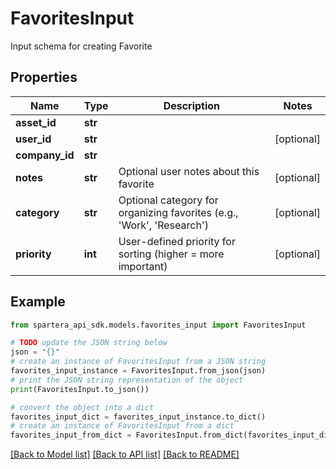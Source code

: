 # FavoritesInput

Input schema for creating Favorite

## Properties

Name | Type | Description | Notes
------------ | ------------- | ------------- | -------------
**asset_id** | **str** |  | 
**user_id** | **str** |  | [optional] 
**company_id** | **str** |  | 
**notes** | **str** | Optional user notes about this favorite | [optional] 
**category** | **str** | Optional category for organizing favorites (e.g., &#39;Work&#39;, &#39;Research&#39;) | [optional] 
**priority** | **int** | User-defined priority for sorting (higher &#x3D; more important) | [optional] 

## Example

```python
from spartera_api_sdk.models.favorites_input import FavoritesInput

# TODO update the JSON string below
json = "{}"
# create an instance of FavoritesInput from a JSON string
favorites_input_instance = FavoritesInput.from_json(json)
# print the JSON string representation of the object
print(FavoritesInput.to_json())

# convert the object into a dict
favorites_input_dict = favorites_input_instance.to_dict()
# create an instance of FavoritesInput from a dict
favorites_input_from_dict = FavoritesInput.from_dict(favorites_input_dict)
```
[[Back to Model list]](../README.md#documentation-for-models) [[Back to API list]](../README.md#documentation-for-api-endpoints) [[Back to README]](../README.md)


